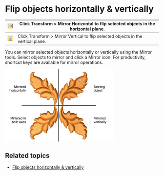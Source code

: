 # Flip objects horizontally & vertically

| ![MirrorX.png](assets/MirrorX.png) | Click Transform > Mirror Horizontal to flip selected objects in the horizontal plane. |
| ---------------------------------- | ------------------------------------------------------------------------------------- |
| ![MirrorY.png](assets/MirrorY.png) | Click Transform > Mirror Vertical to flip selected objects in the vertical plane.     |

You can mirror selected objects horizontally or vertically using the Mirror tools. Select objects to mirror and click a Mirror icon. For productivity, shortcut keys are available for mirror operations.

![MirrorObjectXY.png](assets/MirrorObjectXY.png)

## Related topics

- [Flip objects horizontally & vertically](../../Modifying/transform/Flip_objects_horizontally_vertically)
